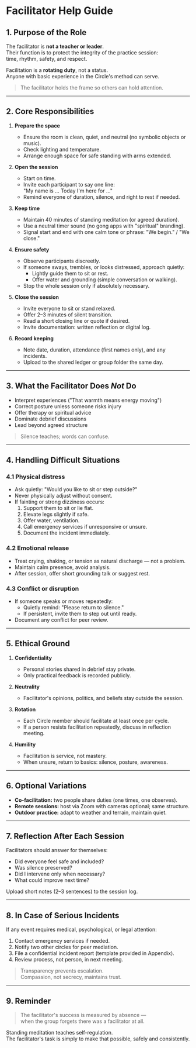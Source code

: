 # Facilitator Help Guide

## 1. Purpose of the Role

The facilitator is **not a teacher or leader**.  
Their function is to protect the integrity of the practice session:  
time, rhythm, safety, and respect.

Facilitation is a **rotating duty**, not a status.  
Anyone with basic experience in the Circle's method can serve.

> The facilitator holds the frame so others can hold attention.

---

## 2. Core Responsibilities

1. **Prepare the space**
   - Ensure the room is clean, quiet, and neutral (no symbolic objects or music).
   - Check lighting and temperature.
   - Arrange enough space for safe standing with arms extended.

2. **Open the session**
   - Start on time.  
   - Invite each participant to say one line:  
     "My name is … Today I'm here for …"
   - Remind everyone of duration, silence, and right to rest if needed.

3. **Keep time**
   - Maintain 40 minutes of standing meditation (or agreed duration).
   - Use a neutral timer sound (no gong apps with "spiritual" branding).
   - Signal start and end with one calm tone or phrase: "We begin." / "We close."

4. **Ensure safety**
   - Observe participants discreetly.
   - If someone sways, trembles, or looks distressed, approach quietly:
     - Lightly guide them to sit or rest.
     - Offer water and grounding (simple conversation or walking).
   - Stop the whole session only if absolutely necessary.

5. **Close the session**
   - Invite everyone to sit or stand relaxed.
   - Offer 2–3 minutes of silent transition.
   - Read a short closing line or quote if desired.
   - Invite documentation: written reflection or digital log.

6. **Record keeping**
   - Note date, duration, attendance (first names only), and any incidents.
   - Upload to the shared ledger or group folder the same day.

---

## 3. What the Facilitator Does *Not* Do

- Interpret experiences ("That warmth means energy moving")  
- Correct posture unless someone risks injury  
- Offer therapy or spiritual advice  
- Dominate debrief discussions  
- Lead beyond agreed structure

> Silence teaches; words can confuse.

---

## 4. Handling Difficult Situations

### 4.1 Physical distress
- Ask quietly: "Would you like to sit or step outside?"
- Never physically adjust without consent.
- If fainting or strong dizziness occurs:
  1. Support them to sit or lie flat.
  2. Elevate legs slightly if safe.
  3. Offer water, ventilation.
  4. Call emergency services if unresponsive or unsure.
  5. Document the incident immediately.

### 4.2 Emotional release
- Treat crying, shaking, or tension as natural discharge — not a problem.
- Maintain calm presence, avoid analysis.
- After session, offer short grounding talk or suggest rest.

### 4.3 Conflict or disruption
- If someone speaks or moves repeatedly:
  - Quietly remind: "Please return to silence."
  - If persistent, invite them to step out until ready.
- Document any conflict for peer review.

---

## 5. Ethical Ground

1. **Confidentiality**
   - Personal stories shared in debrief stay private.  
   - Only practical feedback is recorded publicly.

2. **Neutrality**
   - Facilitator's opinions, politics, and beliefs stay outside the session.

3. **Rotation**
   - Each Circle member should facilitate at least once per cycle.
   - If a person resists facilitation repeatedly, discuss in reflection meeting.

4. **Humility**
   - Facilitation is service, not mastery.  
   - When unsure, return to basics: silence, posture, awareness.

---

## 6. Optional Variations

- **Co-facilitation:** two people share duties (one times, one observes).
- **Remote sessions:** host via Zoom with cameras optional; same structure.
- **Outdoor practice:** adapt to weather and terrain, maintain quiet.

---

## 7. Reflection After Each Session

Facilitators should answer for themselves:
- Did everyone feel safe and included?  
- Was silence preserved?  
- Did I intervene only when necessary?  
- What could improve next time?

Upload short notes (2–3 sentences) to the session log.

---

## 8. In Case of Serious Incidents

If any event requires medical, psychological, or legal attention:
1. Contact emergency services if needed.
2. Notify two other circles for peer mediation.
3. File a confidential incident report (template provided in Appendix).
4. Review process, not person, in next meeting.

> Transparency prevents escalation.  
> Compassion, not secrecy, maintains trust.

---

## 9. Reminder

> The facilitator's success is measured by absence —  
> when the group forgets there was a facilitator at all.

Standing meditation teaches self-regulation.  
The facilitator's task is simply to make that possible, safely and consistently.

